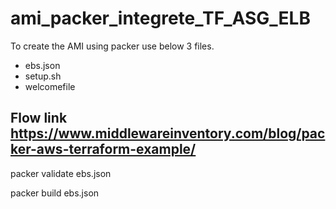 # ami_packer_integrete_TF_ASG_ELB

To create the AMI using packer use below 3 files.

- ebs.json
- setup.sh
- welcomefile

## Flow link https://www.middlewareinventory.com/blog/packer-aws-terraform-example/
packer validate ebs.json

packer build ebs.json 

